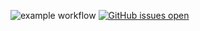 ![example workflow](https://github.com/ahmedmahmo/dbackup-operator/actions/workflows/operator.yaml/badge.svg)
[![GitHub issues open](https://img.shields.io/github/issues/network-tools/shconfparser.svg)](https://github.com/ahmedmahmo/dbackup-operator/issues)
